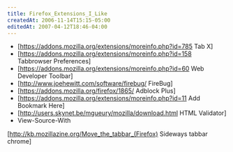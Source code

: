 ```yaml
---
title: Firefox_Extensions_I_Like
createdAt: 2006-11-14T15:15-05:00
editedAt: 2007-04-12T18:46-04:00
---
```


* [https://addons.mozilla.org/extensions/moreinfo.php?id=785 Tab X]
* [https://addons.mozilla.org/extensions/moreinfo.php?id=158 Tabbrowser Preferences]
* [https://addons.mozilla.org/extensions/moreinfo.php?id=60 Web Developer Toolbar]
* [http://www.joehewitt.com/software/firebug/ FireBug]
* [https://addons.mozilla.org/firefox/1865/ Adblock Plus]
* [https://addons.mozilla.org/extensions/moreinfo.php?id=11 Add Bookmark Here]
* [http://users.skynet.be/mgueury/mozilla/download.html HTML Validator]
* View-Source-With

[http://kb.mozillazine.org/Move_the_tabbar_(Firefox) Sideways tabbar chrome]

